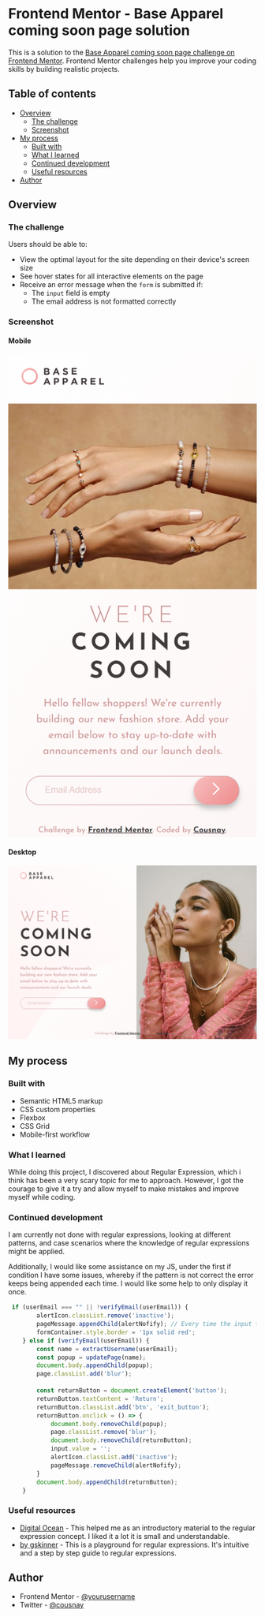 # Frontend Mentor - Base Apparel coming soon page solution

This is a solution to the [Base Apparel coming soon page challenge on Frontend Mentor](https://www.frontendmentor.io/challenges/base-apparel-coming-soon-page-5d46b47f8db8a7063f9331a0). Frontend Mentor challenges help you improve your coding skills by building realistic projects. 

## Table of contents

- [Overview](#overview)
  - [The challenge](#the-challenge)
  - [Screenshot](#screenshot)
- [My process](#my-process)
  - [Built with](#built-with)
  - [What I learned](#what-i-learned)
  - [Continued development](#continued-development)
  - [Useful resources](#useful-resources)
- [Author](#author)


## Overview

### The challenge

Users should be able to:

- View the optimal layout for the site depending on their device's screen size
- See hover states for all interactive elements on the page
- Receive an error message when the `form` is submitted if:
  - The `input` field is empty
  - The email address is not formatted correctly

### Screenshot

#### Mobile 

![](./design/mobile_format.png)

#### Desktop

![](./design/desktop_format.png)


## My process

### Built with

- Semantic HTML5 markup
- CSS custom properties
- Flexbox
- CSS Grid
- Mobile-first workflow

### What I learned

While doing this project, I discovered about Regular Expression, which i think has been a very scary topic for me to approach. However, I got the courage to give it a try and allow myself to make mistakes and improve myself while coding.


### Continued development

I am currently not done with regular expressions, looking at different patterns, and case scenarios where the knowledge of regular expressions might be applied.

Additionally, I would like some assistance on my JS, under the first if condition I have some issues, whereby if the pattern is not correct the error keeps being appended each time. I would like some help to only display it once.

```js
 if (userEmail === "" || !verifyEmail(userEmail)) {
        alertIcon.classList.remove('inactive');
        pageMessage.appendChild(alertNofify); // Every time the input fails to match the regex pattern a new alertNoify is generated each time. How can I make it only appear once, and not keep looping.
        formContainer.style.border = '1px solid red';
    } else if (verifyEmail(userEmail)) {
        const name = extractUsername(userEmail);
        const popup = updatePage(name);
        document.body.appendChild(popup);
        page.classList.add('blur');

        const returnButton = document.createElement('button');
        returnButton.textContent = 'Return';
        returnButton.classList.add('btn', 'exit_button');
        returnButton.onclick = () => {
            document.body.removeChild(popup);
            page.classList.remove('blur');
            document.body.removeChild(returnButton);
            input.value = '';
            alertIcon.classList.add('inactive');
            pageMessage.removeChild(alertNofify);
        }
        document.body.appendChild(returnButton);
    }
```

### Useful resources

- [Digital Ocean](https://www.digitalocean.com/community/tutorials/js-regular-expressions-for-regular-people) - This helped me as an introductory material to the regular expression concept. I liked it a lot it is small and understandable.
- [by gskinner](https://regexr.com/) - This is a playground for regular expressions. It's intuitive and a step by step guide to regular expressions.


## Author

- Frontend Mentor - [@yourusername](https://www.frontendmentor.io/profile/yourusername)
- Twitter - [@cousnay](https://twitter.com/Cousnay)

